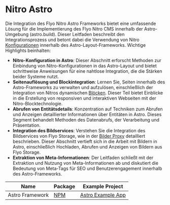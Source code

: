 # Nitro Astro

Die Integration des Flyo Nitro Astro Frameworks bietet eine umfassende Lösung für die Implementierung des Flyo Nitro CMS innerhalb der Astro-Umgebung (astro.build). Dieser Leitfaden beschreibt den Integrationsprozess und betont dabei die Verwendung von Nitro [Konfigurationen](config.md) innerhalb des Astro-Layout-Frameworks. Wichtige Highlights beinhalten:

+ **Nitro-Konfiguration in Astro**: Dieser Abschnitt erforscht Methoden zur Einbindung von Nitro-Konfigurationen in das Astro-Layout und bietet schrittweise Anweisungen für eine nahtlose Integration, die die Stärken beider Systeme nutzt.
+ **Seitenauflösung und Blockintegration**: Lernen Sie, Seiten innerhalb des Astro-Frameworks zu verwalten und aufzulösen, einschließlich der Integration von Nitros dynamischen [Blöcken](block.md). Dieser Teil bietet Einblicke in die Erstellung von responsiven und interaktiven Webseiten mit der Nitro-Blocktechnologie.
+ **Abrufen von Entitätsdetails**: Konzentration auf Techniken zum Abrufen und Anzeigen detaillierter Informationen über Entitäten in Astro. Dieses Segment behandelt Methoden des Datenabrufs, der Verarbeitung und Präsentation.
+ **Integration des Bildservices**: Verstehen Sie die Integration des Bildservices von Flyo Storage, wie in der [Bilder Proxy](../dev/infos/images.md) detailliert beschrieben. Dieser Abschnitt vertieft sich in die Arbeit mit Bildern in Astro, einschließlich Hochladen, Abrufen und Anzeigen von Bildern aus Flyo Storage.
+ **Extraktion von Meta-Informationen**: Der Leitfaden schließt mit der Extraktion und Nutzung von Meta-Informationen ab und diskutiert die Bedeutung von Meta-Tags für SEO und Benutzerengagement innerhalb des Astro-Frameworks.

|Name|Package|Example Project
|----|-------|--------------
|Astro Framework|[NPM](https://www.npmjs.com/package/@flyo/nitro-astro)|[Astro Example App](https://github.com/flyocloud/astro-zooexample.com)